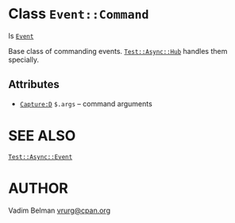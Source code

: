 Class `Event::Command`
======================

Is [`Event`](https://github.com/vrurg/raku-Test-Async/blob/v0.1.0/docs/md/Test/Async/Event.md)

Base class of commanding events. [`Test::Async::Hub`](https://github.com/vrurg/raku-Test-Async/blob/v0.1.0/docs/md/Test/Async/Hub.md) handles them specially.

Attributes
----------

  * [`Capture:D`](https://docs.raku.org/type/Capture) `$.args` – command arguments

SEE ALSO
========

[`Test::Async::Event`](https://github.com/vrurg/raku-Test-Async/blob/v0.1.0/docs/md/Test/Async/Event.md)

AUTHOR
======

Vadim Belman <vrurg@cpan.org>

